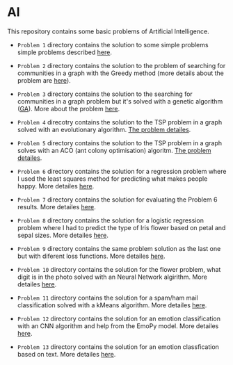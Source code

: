 # AI

This repository contains some basic problems of Artificial Intelligence.

* `Problem 1` directory contains the solution to some simple problems simple problems 
described [here](https://github.com/lauradiosan/AI-UBB/blob/main/2021-2022/labs/lab01/AI-lab01.md).

* `Problem 2` directory contains the solution to the problem of searching for communities 
in a graph with the Greedy method (more details about the 
problem are [here](https://github.com/lauradiosan/AI-UBB/blob/main/2021-2022/labs/lab02/AI-lab02.md)).

* `Problem 3` directory contains the solution to the searching for communities in a graph problem but it's solved with a genetic algorithm 
([GA](https://en.wikipedia.org/wiki/Genetic_algorithm)). 
More about the problem [here](https://github.com/lauradiosan/AI-UBB/blob/main/2021-2022/labs/lab03/AI-lab03.md).

* `Problem 4` direcotry contains the solution to the TSP problem in a graph solved with an evolutionary algorithm. 
[The problem detailes](https://github.com/lauradiosan/AI-UBB/blob/main/2021-2022/labs/lab04/AI-lab04.md).

* `Problem 5` directory contains the solution to the TSP problem in a graph solves with an ACO (ant colony optimisation) algoritm.
[The problem detailes](https://github.com/lauradiosan/AI-UBB/blob/main/2021-2022/labs/lab05/AI-lab05.md).

* `Problem 6` directory contains the solution for a regression problem where I used the least squares method for predicting what makes people happy.
More detailes [here](https://github.com/lauradiosan/AI-UBB/blob/main/2021-2022/labs/lab06/AI-lab06.md).

* `Problem 7` directory contains the solution for evaluating the Problem 6 results.
More detailes [here](https://github.com/lauradiosan/AI-UBB/blob/main/2021-2022/labs/lab07/AI-lab07.md).

* `Problem 8` directory contains the solution for a logistic regression problem where I had to predict the type of Iris
flower based on petal and sepal sizes.
More detailes [here](https://github.com/lauradiosan/AI-UBB/blob/main/2021-2022/labs/lab08/AI-lab08.md).

* `Problem 9` directory contains the same problem solution as the last one but with diferent loss functions.
More detailes [here](https://github.com/lauradiosan/AI-UBB/blob/main/2021-2022/labs/lab09/AI-lab09.md).

* `Problem 10` directory contains the solution for the flower problem, what digit is in the photo solved with an Neural Network algirithm.
More detailes [here](https://github.com/lauradiosan/AI-UBB/blob/main/2021-2022/labs/lab10/AI-lab10.md).

* `Problem 11` directory contains the solution for a spam/ham mail classification solved with a kMeans algorithm.
More detailes [here](https://github.com/lauradiosan/AI-UBB/blob/main/2021-2022/labs/lab11/AI-lab11.md).

* `Problem 12` directory contains the solution for an emotion classification with an CNN algorithm and help from the EmoPy model.
More detailes [here](https://github.com/lauradiosan/AI-UBB/blob/main/2021-2022/labs/lab12/AI-lab12.md).

* `Problem 13` directory contains the solution for an emotion classfication based on text.
More detailes [here](https://github.com/lauradiosan/AI-UBB/blob/main/2021-2022/labs/lab13/AI-lab13.md).
